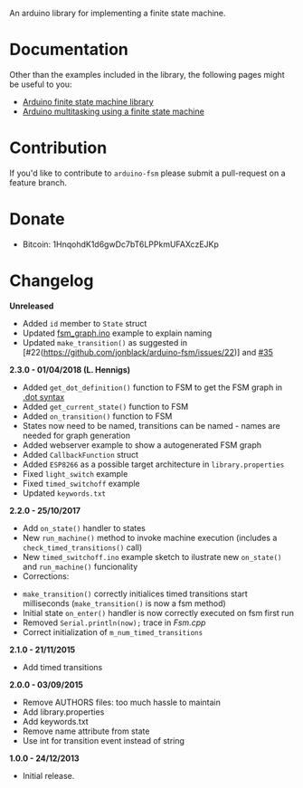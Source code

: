 An arduino library for implementing a finite state machine.

# Documentation

Other than the examples included in the library, the following pages might be
useful to you:

* [Arduino finite state machine library][1]
* [Arduino multitasking using a finite state machine][2]

[1]: https://jonblack.me/arduino-finite-state-machine-library/
[2]: https://jonblack.me/arduino-multitasking-using-finite-state-machines/

# Contribution

If you'd like to contribute to `arduino-fsm` please submit a pull-request on a
feature branch.

# Donate

* Bitcoin: 1HnqohdK1d6gwDc7bT6LPPkmUFAXczEJKp

# Changelog

**Unreleased**

* Added `id` member to `State` struct
* Updated [fsm_graph.ino](https://github.com/LennartHennigs/arduino-fsm/blob/master/examples/fsm_graph/fsm_graph.ino) example to explain naming
* Updated `make_transition()` as suggested in [#22(https://github.com/jonblack/arduino-fsm/issues/22)] and [#35](https://github.com/jonblack/arduino-fsm/issues/35)

**2.3.0 - 01/04/2018 (L. Hennigs)**

* Added `get_dot_definition()` function to FSM to get the FSM graph in [.dot syntax](http://graphs.grevian.org/example)
* Added `get_current_state()` function to FSM
* Added `on_transition()` function to FSM
* States now need to be named, transitions can be named - names are needed for graph generation
* Added webserver example to show a autogenerated FSM graph
* Added `CallbackFunction` struct
* Added `ESP8266` as a possible target architecture in `library.properties`
* Fixed `light_switch` example
* Fixed `timed_switchoff` example
* Updated `keywords.txt`


**2.2.0 - 25/10/2017**

* Add `on_state()` handler to states
* New `run_machine()` method to invoke machine execution (includes a `check_timed_transitions()` call)
* New `timed_switchoff.ino` example sketch to ilustrate new `on_state()` and `run_machine()` funcionality
* Corrections:
 - `make_transition()` correctly initialices timed transitions start milliseconds (`make_transition()` is now a fsm method)
 - Initial state `on_enter()` handler is now correctly executed on fsm first run
 - Removed `Serial.println(now);` trace in _Fsm.cpp_
 - Correct initialization of `m_num_timed_transitions`
 

**2.1.0 - 21/11/2015**

* Add timed transitions

**2.0.0 - 03/09/2015**

* Remove AUTHORS files: too much hassle to maintain
* Add library.properties
* Add keywords.txt
* Remove name attribute from state
* Use int for transition event instead of string

**1.0.0 - 24/12/2013**

* Initial release.
